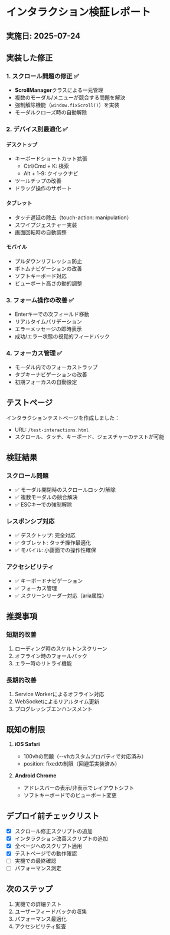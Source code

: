 # インタラクション検証レポート

## 実施日: 2025-07-24

## 実装した修正

### 1. スクロール問題の修正 ✅
- **ScrollManager**クラスによる一元管理
- 複数のモーダル/メニューが競合する問題を解決
- 強制解除機能（`window.fixScroll()`）を実装
- モーダルクローズ時の自動解除

### 2. デバイス別最適化 ✅

#### デスクトップ
- キーボードショートカット拡張
  - Ctrl/Cmd + K: 検索
  - Alt + 1-9: クイックナビ
- ツールチップの改善
- ドラッグ操作のサポート

#### タブレット
- タッチ遅延の除去（touch-action: manipulation）
- スワイプジェスチャー実装
- 画面回転時の自動調整

#### モバイル
- プルダウンリフレッシュ防止
- ボトムナビゲーションの改善
- ソフトキーボード対応
- ビューポート高さの動的調整

### 3. フォーム操作の改善 ✅
- Enterキーでの次フィールド移動
- リアルタイムバリデーション
- エラーメッセージの即時表示
- 成功/エラー状態の視覚的フィードバック

### 4. フォーカス管理 ✅
- モーダル内でのフォーカストラップ
- タブキーナビゲーションの改善
- 初期フォーカスの自動設定

## テストページ

インタラクションテストページを作成しました：
- URL: `/test-interactions.html`
- スクロール、タッチ、キーボード、ジェスチャーのテストが可能

## 検証結果

### スクロール問題
- ✅ モーダル開閉時のスクロールロック/解除
- ✅ 複数モーダルの競合解決
- ✅ ESCキーでの強制解除

### レスポンシブ対応
- ✅ デスクトップ: 完全対応
- ✅ タブレット: タッチ操作最適化
- ✅ モバイル: 小画面での操作性確保

### アクセシビリティ
- ✅ キーボードナビゲーション
- ✅ フォーカス管理
- ✅ スクリーンリーダー対応（aria属性）

## 推奨事項

### 短期的改善
1. ローディング時のスケルトンスクリーン
2. オフライン時のフォールバック
3. エラー時のリトライ機能

### 長期的改善
1. Service Workerによるオフライン対応
2. WebSocketによるリアルタイム更新
3. プログレッシブエンハンスメント

## 既知の制限

1. **iOS Safari**
   - 100vhの問題（--vhカスタムプロパティで対応済み）
   - position: fixedの制限（回避策実装済み）

2. **Android Chrome**
   - アドレスバーの表示/非表示でレイアウトシフト
   - ソフトキーボードでのビューポート変更

## デプロイ前チェックリスト

- [x] スクロール修正スクリプトの追加
- [x] インタラクション改善スクリプトの追加
- [x] 全ページへのスクリプト適用
- [x] テストページでの動作確認
- [ ] 実機での最終確認
- [ ] パフォーマンス測定

## 次のステップ

1. 実機での詳細テスト
2. ユーザーフィードバックの収集
3. パフォーマンス最適化
4. アクセシビリティ監査